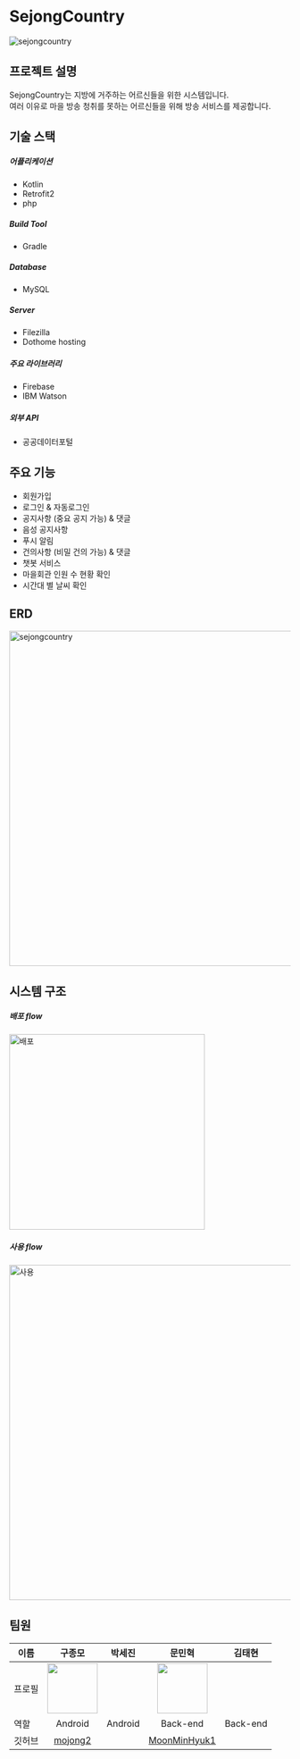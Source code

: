 # SejongCountry

![sejongcountry](https://github.com/MoonMinHyuk1/sejongcountry/assets/102985637/d82cfc56-c931-4587-9d55-a2765c504895)

## 프로젝트 설명

SejongCountry는 지방에 거주하는 어르신들을 위한 시스템입니다.<br>
여러 이유로 마을 방송 청취를 못하는 어르신들을 위해 방송 서비스를 제공합니다.

## 기술 스택

##### 어플리케이션
- Kotlin
- Retrofit2
- php

##### Build Tool
- Gradle

##### Database
- MySQL

##### Server
- Filezilla
- Dothome hosting

##### 주요 라이브러리
- Firebase
- IBM Watson

##### 외부 API
- 공공데이터포털

## 주요 기능

- 회원가입
- 로그인 & 자동로그인
- 공지사항 (중요 공지 가능) & 댓글
- 음성 공지사항
- 푸시 알림
- 건의사항 (비밀 건의 가능) & 댓글
- 챗봇 서비스
- 마을회관 인원 수 현황 확인
- 시간대 별 날씨 확인

## ERD

<img width="600" alt="sejongcountry" src="https://github.com/MoonMinHyuk1/sejongcountry/assets/102985637/5693ad98-a453-4de4-96f5-1e97984ec70b">

## 시스템 구조

##### 배포 flow

<img width="350" alt="배포" src="https://github.com/MoonMinHyuk1/sejongcountry/assets/102985637/50ec0006-2d7f-4b05-a446-ceff1e2b6e9d">

##### 사용 flow

<img width="600" alt="사용" src="https://github.com/MoonMinHyuk1/sejongcountry/assets/102985637/efec00e3-20c2-4fc4-9e4d-7e64c6f5c1e9">

## 팀원

|이름|구종모|박세진|문민혁|김태현|
|---|:---:|:---:|:---:|:---:|
|프로필|<img width="90px" height="90px" src="https://avatars.githubusercontent.com/u/102985015?v=4" />||<img width="90px" height="90px" src="https://avatars.githubusercontent.com/u/102985637?v=4" />||
|역할|Android|Android|Back-end|Back-end|
|깃허브|[mojong2](https://github.com/mojong2)||[MoonMinHyuk1](https://github.com/MoonMinHyuk1)||
